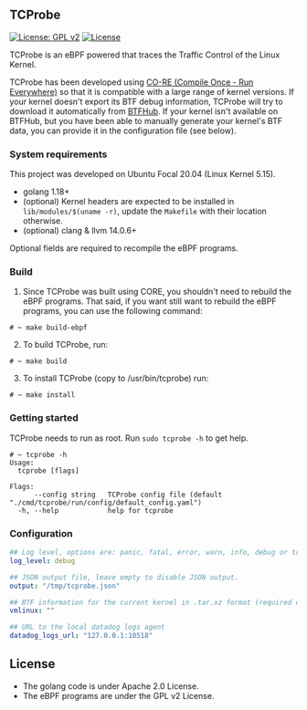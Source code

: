 ## TCProbe

[![License: GPL v2](https://img.shields.io/badge/License-GPL%20v2-blue.svg)](https://www.gnu.org/licenses/old-licenses/gpl-2.0.en.html)
[![License](https://img.shields.io/badge/License-Apache%202.0-blue.svg)](https://opensource.org/licenses/Apache-2.0)

TCProbe is an eBPF powered that traces the Traffic Control of the Linux Kernel.

TCProbe has been developed using [CO-RE (Compile Once - Run Everywhere)](https://facebookmicrosites.github.io/bpf/blog/2020/02/19/bpf-portability-and-co-re.html) so that it is compatible with a large range of kernel versions. If your kernel doesn't export its BTF debug information, TCProbe will try to download it automatically from [BTFHub](https://github.com/aquasecurity/btfhub). If your kernel isn't available on BTFHub, but you have been able to manually generate your kernel's BTF data, you can provide it in the configuration file (see below).

### System requirements

This project was developed on Ubuntu Focal 20.04 (Linux Kernel 5.15).

- golang 1.18+
- (optional) Kernel headers are expected to be installed in `lib/modules/$(uname -r)`, update the `Makefile` with their location otherwise.
- (optional) clang & llvm 14.0.6+

Optional fields are required to recompile the eBPF programs.

### Build

1) Since TCProbe was built using CORE, you shouldn't need to rebuild the eBPF programs. That said, if you want still want to rebuild the eBPF programs, you can use the following command:

```shell script
# ~ make build-ebpf
```

2) To build TCProbe, run:

```shell script
# ~ make build
```

3) To install TCProbe (copy to /usr/bin/tcprobe) run:
```shell script
# ~ make install
```

### Getting started

TCProbe needs to run as root. Run `sudo tcprobe -h` to get help.

```shell script
# ~ tcprobe -h
Usage:
  tcprobe [flags]

Flags:
      --config string   TCProbe config file (default "./cmd/tcprobe/run/config/default_config.yaml")
  -h, --help            help for tcprobe
```

### Configuration

```yaml
## Log level, options are: panic, fatal, error, warn, info, debug or trace
log_level: debug

## JSON output file, leave empty to disable JSON output.
output: "/tmp/tcprobe.json"

## BTF information for the current kernel in .tar.xz format (required only if TCProbe isn't able to locate it by itself)
vmlinux: ""

## URL to the local datadog logs agent
datadog_logs_url: "127.0.0.1:10518"
```

## License

- The golang code is under Apache 2.0 License.
- The eBPF programs are under the GPL v2 License.